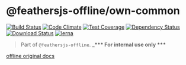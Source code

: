 # @feathersjs-offline/own-common

[![Build Status](https://travis-ci.org/mhillerstrom/feathersjs-offline-own-common.png?branch=master)](https://travis-ci.org/mhillerstrom/feathersjs-offline-own-common)
[![Code Climate](https://codeclimate.com/github/mhillerstrom/feathersjs-offline-own-common/badges/gpa.svg)](https://codeclimate.com/github/mhillerstrom/feathersjs-offline-own-common)
[![Test Coverage](https://codeclimate.com/github/mhillerstrom/feathersjs-offline-own-common/badges/coverage.svg)](https://codeclimate.com/github/mhillerstrom/feathersjs-offline-own-common/coverage)
[![Dependency Status](https://img.shields.io/david/mhillerstrom/feathersjs-offline-own-common.svg?style=flat-square)](https://david-dm.org/mhillerstrom/feathersjs-offline-own-common)
[![Download Status](https://img.shields.io/npm/dm/feathersjs-offline-own-common.svg?style=flat-square)](https://www.npmjs.com/package/feathersjs-offline-own-common)
[![lerna](https://img.shields.io/badge/maintained%20with-lerna-cc00ff.svg)](https://lerna.js.org/)

>  Part of `@feathersjs-offline`. ___*** For internal use only ***__

[offline original docs](https://auk.docs.feathersjs.com/guides/offline-first)
